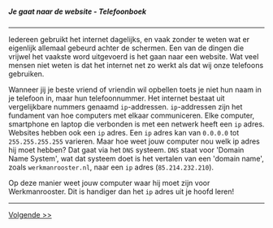 ##### Je gaat naar de website - Telefoonboek
---
Iedereen gebruikt het internet dagelijks, en vaak zonder te weten wat er eigenlijk allemaal gebeurd achter de schermen. Een van de dingen die vrijwel het vaakste word uitgevoerd is het gaan naar een website. Wat veel mensen niet weten is dat het internet net zo werkt als dat wij onze telefoons gebruiken.
  
Wanneer jij je beste vriend of vriendin wil opbellen toets je niet hun naam in je telefoon in, maar hun telefoonnummer. Het internet bestaat uit vergelijkbare nummers genaamd `ip`-addressen. `ip`-addressen zijn het fundament van hoe computers met elkaar communiceren. Elke computer, smartphone en laptop die verbonden is met een netwerk heeft een `ip` adres. Websites hebben ook een `ip` adres. Een `ip` adres kan van `0.0.0.0` tot `255.255.255.255` varieren. Maar hoe weet jouw computer nou welk ip adres hij moet hebben? Dat gaat via het `DNS` systeem. `DNS` staat voor 'Domain Name System', wat dat systeem doet is het vertalen van een 'domain name', zoals `werkmanrooster.nl`,  naar een `ip` adres (`85.214.232.210`).
  
Op deze manier weet jouw computer waar hij moet zijn voor Werkmanrooster. Dit is handiger dan het `ip` adres uit je hoofd leren!

---
[Volgende >>](/opzoek)
